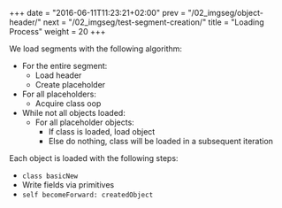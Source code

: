 +++
date = "2016-06-11T11:23:21+02:00"
prev = "/02_imgseg/object-header/"
next = "/02_imgseg/test-segment-creation/"
title = "Loading Process"
weight = 20
+++

We load segments with the following algorithm:

+ For the entire segment:
	- Load header
	- Create placeholder
+ For all placeholders:
	- Acquire class oop
+ While not all objects loaded:
	- For all placeholder objects:
		* If class is loaded, load object
		* Else do nothing, class will be loaded in a subsequent iteration

Each object is loaded with the following steps:

+ `class basicNew`
+ Write fields via primitives
+ `self becomeForward: createdObject`

